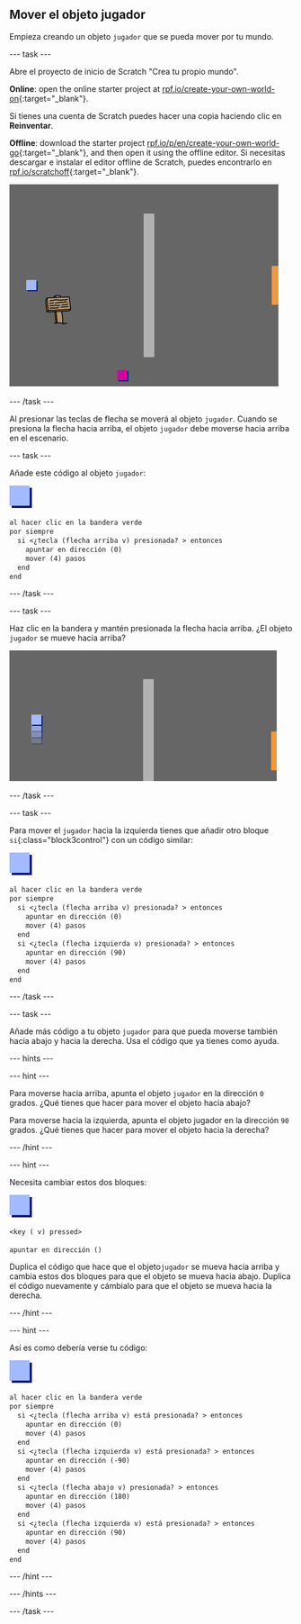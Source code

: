## Mover el objeto jugador

Empieza creando un objeto `jugador` que se pueda mover por tu mundo.

\--- task \---

Abre el proyecto de inicio de Scratch "Crea tu propio mundo".

**Online**: open the online starter project at [rpf.io/create-your-own-world-on](https://rpf.io/create-your-own-world-on){:target="_blank"}.

Si tienes una cuenta de Scratch puedes hacer una copia haciendo clic en **Reinventar**.

**Offline**: download the starter project [rpf.io/p/en/create-your-own-world-go](https://rpf.io/p/en/create-your-own-world-go){:target="_blank"}, and then open it using the offline editor. Si necesitas descargar e instalar el editor offline de Scratch, puedes encontrarlo en [rpf.io/scratchoff](https://rpf.io/scratchoff){:target="_blank"}.

![captura de pantalla](images/world-starter.png)

\--- /task \---

Al presionar las teclas de flecha se moverá al objeto ` jugador `. Cuando se presiona la flecha hacia arriba, el objeto `jugador` debe moverse hacia arriba en el escenario.

\--- task \---

Añade este código al objeto `jugador`:

![jugador](images/player.png)

```blocks3
al hacer clic en la bandera verde
por siempre 
  si <¿tecla (flecha arriba v) presionada? > entonces 
    apuntar en dirección (0)
    mover (4) pasos
  end
end
```

\--- /task \---

\--- task \---

Haz clic en la bandera y mantén presionada la flecha hacia arriba. ¿El objeto `jugador` se mueve hacia arriba?

![captura de pantalla](images/world-up.png)

\--- /task \---

\--- task \---

Para mover el `jugador` hacia la izquierda tienes que añadir otro bloque `si`{:class="block3control"} con un código similar:

![jugador](images/player.png)

```blocks3
al hacer clic en la bandera verde
por siempre 
  si <¿tecla (flecha arriba v) presionada? > entonces 
    apuntar en dirección (0)
    mover (4) pasos
  end
  si <¿tecla (flecha izquierda v) presionada? > entonces 
    apuntar en dirección (90)
    mover (4) pasos
  end
end
```

\--- /task \---

\--- task \---

Añade más código a tu objeto `jugador` para que pueda moverse también hacia abajo y hacia la derecha. Usa el código que ya tienes como ayuda.

\--- hints \---

\--- hint \---

Para moverse hacia arriba, apunta el objeto `jugador` en la dirección `0` grados. ¿Qué tienes que hacer para mover el objeto hacia abajo?

Para moverse hacia la izquierda, apunta el objeto jugador en la dirección `90` grados. ¿Qué tienes que hacer para mover el objeto hacia la derecha?

\--- /hint \---

\--- hint \---

Necesita cambiar estos dos bloques:

![jugador](images/player.png)

```blocks3
<key ( v) pressed>

apuntar en dirección ()
```

Duplica el código que hace que el objeto` jugador ` se mueva hacia arriba y cambia estos dos bloques para que el objeto se mueva hacia abajo. Duplica el código nuevamente y cámbialo para que el objeto se mueva hacia la derecha.

\--- /hint \---

\--- hint \---

Así es como debería verse tu código:

![jugador](images/player.png)

```blocks3
al hacer clic en la bandera verde
por siempre 
  si <¿tecla (flecha arriba v) está presionada? > entonces 
    apuntar en dirección (0)
    mover (4) pasos
  end
  si <¿tecla (flecha izquierda v) está presionada? > entonces 
    apuntar en dirección (-90)
    mover (4) pasos
  end
  si <¿tecla (flecha abajo v) presionada? > entonces 
    apuntar en dirección (180)
    mover (4) pasos
  end
  si <¿tecla (flecha izquierda v) está presionada? > entonces 
    apuntar en dirección (90)
    mover (4) pasos
  end
end
```

\--- /hint \---

\--- /hints \---

\--- /task \---